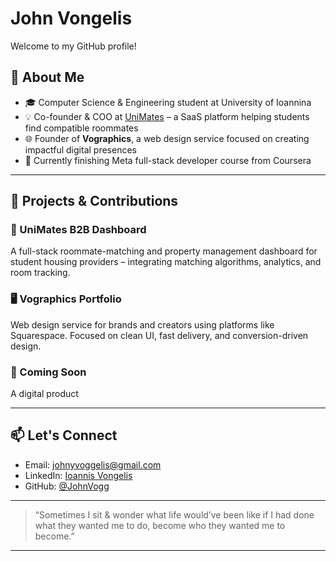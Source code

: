 # John Vongelis

Welcome to my GitHub profile!

## 💼 About Me

- 🎓 Computer Science & Engineering student at University of Ioannina  
- 💡 Co-founder & COO at [UniMates](https://www.unimates.net/) – a SaaS platform helping students find compatible roommates  
- 🌐 Founder of **Vographics**, a web design service focused on creating impactful digital presences  
- 🧠 Currently finishing Meta full-stack developer course from Coursera

---

## 🚀 Projects & Contributions

### 🔗 UniMates B2B Dashboard 
A full-stack roommate-matching and property management dashboard for student housing providers – integrating matching algorithms, analytics, and room tracking.

### 🖥️ Vographics Portfolio  
Web design service for brands and creators using platforms like Squarespace. Focused on clean UI, fast delivery, and conversion-driven design.

### 📘 Coming Soon  
A digital product

---
## 📫 Let's Connect

- Email: [johnyvoggelis@gmail.com](mailto:johnyvoggelis@gmail.com)
- LinkedIn: [Ioannis Vongelis](www.linkedin.com/in/ioannis-voggelis-14095b325)  
- GitHub: [@JohnVogg](https://github.com/JohnVogg)  


---

> “Sometimes I sit & wonder what life would’ve been like if I had done what they wanted me to do, become who they wanted me to become.”

---

